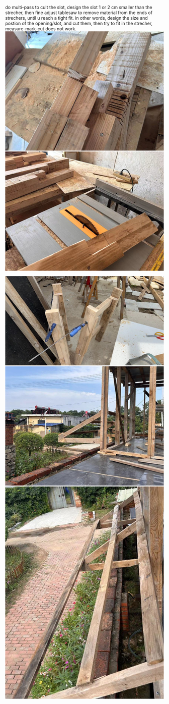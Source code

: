 do multi-pass to cult the slot, design the slot 1 or 2 cm smaller than the strecher, then fine adjust tablesaw to remove material from the ends of strechers, until u reach a tight fit. in other words, design the size and postion of the opening/slot, and cut them, then try to fit in the strecher, measure-mark-cut does not work.
![](1.jpeg)
![](2.jpeg)

![](3.jpeg)
![](4.jpeg)
![](5.jpeg)
